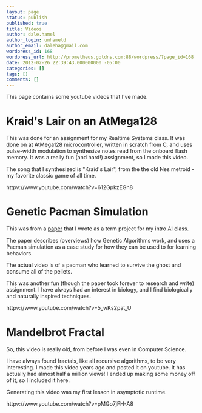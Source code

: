 ```yaml
---
layout: page
status: publish
published: true
title: Videos
author: dale.hamel
author_login: umhameld
author_email: daleha@gmail.com
wordpress_id: 168
wordpress_url: http://prometheus.gotdns.com:88/wordpress/?page_id=168
date: 2012-02-26 22:39:43.000000000 -05:00
categories: []
tags: []
comments: []
---
```

<p>This page contains some youtube videos that I've made.</p>

<h1>Kraid's Lair on an AtMega128</h1>

<p>This was done for an assignment for my Realtime Systems class. It was done on at AtMega128 microcontroller, written in scratch from C, and uses pulse-width modulation to synthesize notes read from the onboard flash memory. It was a really fun (and hard!) assignment, so I made this video.</p>

<p>The song that I synthesized is "Kraid's Lair", from the the old Nes metroid - my favorite classic game of all time.</p>

<p>httpv://www.youtube.com/watch?v=612GpkzEGn8</p>

<h1>Genetic Pacman Simulation</h1>

<p>This was from a <a href="http://blog.srvthe.net/wp-content/uploads/2012/02/pdf_paperfinal.pdf" title="paper">paper</a> that I wrote as a term project for my intro AI class.</p>

<p>The paper describes (overviews) how Genetic Algorithms work, and uses a Pacman simulation as a case study for how they can be used to for learning behaviors.</p>

<p>The actual video is of a pacman who learned to survive the ghost and consume all of the pellets.</p>

<p>This was another fun (though the paper took forever to research and write) assignment. I have always had an interest in biology, and I find biologically and naturally inspired techniques.</p>

<p>httpv://www.youtube.com/watch?v=5_wKs2pat_U</p>

<h1>Mandelbrot Fractal</h1>

<p>So, this video is really old, from before I was even in Computer Science.</p>

<p>I have always found fractals, like all recursive algorithms, to be very interesting. I made this video years ago and posted it on youtube. It has actually had almost half a million views! I ended up making some money off of it, so I included it here.</p>

<p>Generating this video was my first lesson in asymptotic runtime.</p>

<p>httpv://www.youtube.com/watch?v=pMGo7jFH-A8</p>
